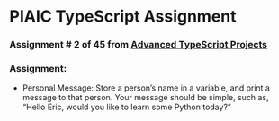 # PIAIC TypeScript Assignment

### Assignment # 2 of 45 from [Advanced TypeScript Projects](https://github.com/panaverse/typescript-node-projects/blob/main/getting-started-exercises.md)

### Assignment:

- Personal Message: Store a person’s name in a variable, and print a message to that person. Your message should be simple, such as, “Hello Eric,
  would you like to learn some Python today?”
